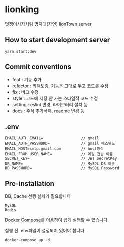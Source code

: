 # lionking

멋쟁이사자처럼 명지대(자연) lionTown server

## How to start development server

```shell
yarn start:dev
```

## Commit conventions

- feat : 기능 추가
- refactor : 리팩토링, 기능은 그대로 두고 코드를 수정
- fix : 버그 수정
- style : 코드에 지장 안 가는 스타일적 코드 수정
- setting : eslint 변경, 라이브러리 설치 등
- docs : 주석 추가삭제, readme 변경 등

## .env

```
EMAIL_AUTH_EMAIL=                 // gmail
EMAIL_AUTH_PASSWORD=              // gmail 패스워드
EMAIL_HOST=smtp.gmail.com         // host방식
EMAIL_FROM_USER_NAME=             // 메일 전송 이름 
SECRET_KEY=                       // JWT SecretKey
DB_NAME=                          // MySQL DB 이름
DB_PASSWORD=                      // MySQL Password 
```

## Pre-installation

DB, Cache 선행 설치가 필요합니다

```
MySQL
Redis
```

[Docker Compose](https://docs.docker.com/compose/)를 이용하여 쉽게 실행할 수 있습니다.

실행 전 .env파일이 설정되어 있어야 합니다.

```shell
docker-compose up -d
```
